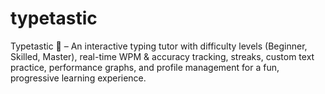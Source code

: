 # typetastic
Typetastic 🎯 – An interactive typing tutor with difficulty levels (Beginner, Skilled, Master), real-time WPM &amp; accuracy tracking, streaks, custom text practice, performance graphs, and profile management for a fun, progressive learning experience.
